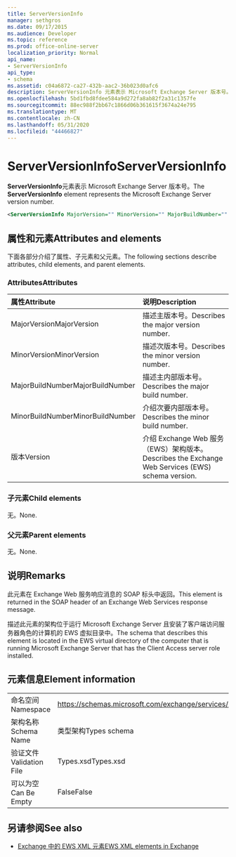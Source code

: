 ```yaml
---
title: ServerVersionInfo
manager: sethgros
ms.date: 09/17/2015
ms.audience: Developer
ms.topic: reference
ms.prod: office-online-server
localization_priority: Normal
api_name:
- ServerVersionInfo
api_type:
- schema
ms.assetid: c04a6872-ca27-432b-aac2-36b023d0afc6
description: ServerVersionInfo 元素表示 Microsoft Exchange Server 版本号。
ms.openlocfilehash: 5bd1fbd8fdee584a9d272fa8ab82f2a31c1357fe
ms.sourcegitcommit: 88ec988f2bb67c1866d06b361615f3674a24e795
ms.translationtype: MT
ms.contentlocale: zh-CN
ms.lasthandoff: 05/31/2020
ms.locfileid: "44466827"
---
```

# <a name="serverversioninfo"></a><span data-ttu-id="4e2b6-103">ServerVersionInfo</span><span class="sxs-lookup"><span data-stu-id="4e2b6-103">ServerVersionInfo</span></span>

<span data-ttu-id="4e2b6-104">**ServerVersionInfo**元素表示 Microsoft Exchange Server 版本号。</span><span class="sxs-lookup"><span data-stu-id="4e2b6-104">The **ServerVersionInfo** element represents the Microsoft Exchange Server version number.</span></span> 
  
```xml
<ServerVersionInfo MajorVersion="" MinorVersion="" MajorBuildNumber="" MinorBuildNumber="" Version="" />
```

## <a name="attributes-and-elements"></a><span data-ttu-id="4e2b6-105">属性和元素</span><span class="sxs-lookup"><span data-stu-id="4e2b6-105">Attributes and elements</span></span>

<span data-ttu-id="4e2b6-106">下面各部分介绍了属性、子元素和父元素。</span><span class="sxs-lookup"><span data-stu-id="4e2b6-106">The following sections describe attributes, child elements, and parent elements.</span></span>
  
### <a name="attributes"></a><span data-ttu-id="4e2b6-107">Attributes</span><span class="sxs-lookup"><span data-stu-id="4e2b6-107">Attributes</span></span>

|<span data-ttu-id="4e2b6-108">**属性**</span><span class="sxs-lookup"><span data-stu-id="4e2b6-108">**Attribute**</span></span>|<span data-ttu-id="4e2b6-109">**说明**</span><span class="sxs-lookup"><span data-stu-id="4e2b6-109">**Description**</span></span>|
|:-----|:-----|
|<span data-ttu-id="4e2b6-110">MajorVersion</span><span class="sxs-lookup"><span data-stu-id="4e2b6-110">MajorVersion</span></span>  <br/> |<span data-ttu-id="4e2b6-111">描述主版本号。</span><span class="sxs-lookup"><span data-stu-id="4e2b6-111">Describes the major version number.</span></span>  <br/> |
|<span data-ttu-id="4e2b6-112">MinorVersion</span><span class="sxs-lookup"><span data-stu-id="4e2b6-112">MinorVersion</span></span>  <br/> |<span data-ttu-id="4e2b6-113">描述次版本号。</span><span class="sxs-lookup"><span data-stu-id="4e2b6-113">Describes the minor version number.</span></span>  <br/> |
|<span data-ttu-id="4e2b6-114">MajorBuildNumber</span><span class="sxs-lookup"><span data-stu-id="4e2b6-114">MajorBuildNumber</span></span>  <br/> |<span data-ttu-id="4e2b6-115">描述主内部版本号。</span><span class="sxs-lookup"><span data-stu-id="4e2b6-115">Describes the major build number.</span></span>  <br/> |
|<span data-ttu-id="4e2b6-116">MinorBuildNumber</span><span class="sxs-lookup"><span data-stu-id="4e2b6-116">MinorBuildNumber</span></span>  <br/> |<span data-ttu-id="4e2b6-117">介绍次要内部版本号。</span><span class="sxs-lookup"><span data-stu-id="4e2b6-117">Describes the minor build number.</span></span>  <br/> |
|<span data-ttu-id="4e2b6-118">版本</span><span class="sxs-lookup"><span data-stu-id="4e2b6-118">Version</span></span>  <br/> |<span data-ttu-id="4e2b6-119">介绍 Exchange Web 服务（EWS）架构版本。</span><span class="sxs-lookup"><span data-stu-id="4e2b6-119">Describes the Exchange Web Services (EWS) schema version.</span></span>  <br/> |
   
### <a name="child-elements"></a><span data-ttu-id="4e2b6-120">子元素</span><span class="sxs-lookup"><span data-stu-id="4e2b6-120">Child elements</span></span>

<span data-ttu-id="4e2b6-121">无。</span><span class="sxs-lookup"><span data-stu-id="4e2b6-121">None.</span></span>
  
### <a name="parent-elements"></a><span data-ttu-id="4e2b6-122">父元素</span><span class="sxs-lookup"><span data-stu-id="4e2b6-122">Parent elements</span></span>

<span data-ttu-id="4e2b6-123">无。</span><span class="sxs-lookup"><span data-stu-id="4e2b6-123">None.</span></span>
  
## <a name="remarks"></a><span data-ttu-id="4e2b6-124">说明</span><span class="sxs-lookup"><span data-stu-id="4e2b6-124">Remarks</span></span>

<span data-ttu-id="4e2b6-125">此元素在 Exchange Web 服务响应消息的 SOAP 标头中返回。</span><span class="sxs-lookup"><span data-stu-id="4e2b6-125">This element is returned in the SOAP header of an Exchange Web Services response message.</span></span>
  
<span data-ttu-id="4e2b6-126">描述此元素的架构位于运行 Microsoft Exchange Server 且安装了客户端访问服务器角色的计算机的 EWS 虚拟目录中。</span><span class="sxs-lookup"><span data-stu-id="4e2b6-126">The schema that describes this element is located in the EWS virtual directory of the computer that is running Microsoft Exchange Server that has the Client Access server role installed.</span></span> 
  
## <a name="element-information"></a><span data-ttu-id="4e2b6-127">元素信息</span><span class="sxs-lookup"><span data-stu-id="4e2b6-127">Element information</span></span>

|||
|:-----|:-----|
|<span data-ttu-id="4e2b6-128">命名空间</span><span class="sxs-lookup"><span data-stu-id="4e2b6-128">Namespace</span></span>  <br/> |https://schemas.microsoft.com/exchange/services/2006/types  <br/> |
|<span data-ttu-id="4e2b6-129">架构名称</span><span class="sxs-lookup"><span data-stu-id="4e2b6-129">Schema Name</span></span>  <br/> |<span data-ttu-id="4e2b6-130">类型架构</span><span class="sxs-lookup"><span data-stu-id="4e2b6-130">Types schema</span></span>  <br/> |
|<span data-ttu-id="4e2b6-131">验证文件</span><span class="sxs-lookup"><span data-stu-id="4e2b6-131">Validation File</span></span>  <br/> |<span data-ttu-id="4e2b6-132">Types.xsd</span><span class="sxs-lookup"><span data-stu-id="4e2b6-132">Types.xsd</span></span>  <br/> |
|<span data-ttu-id="4e2b6-133">可以为空</span><span class="sxs-lookup"><span data-stu-id="4e2b6-133">Can Be Empty</span></span>  <br/> |<span data-ttu-id="4e2b6-134">False</span><span class="sxs-lookup"><span data-stu-id="4e2b6-134">False</span></span>  <br/> |
   
## <a name="see-also"></a><span data-ttu-id="4e2b6-135">另请参阅</span><span class="sxs-lookup"><span data-stu-id="4e2b6-135">See also</span></span>



- [<span data-ttu-id="4e2b6-136">Exchange 中的 EWS XML 元素</span><span class="sxs-lookup"><span data-stu-id="4e2b6-136">EWS XML elements in Exchange</span></span>](ews-xml-elements-in-exchange.md)

